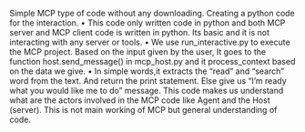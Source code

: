 Simple MCP type of code without any downloading. Creating a python code for the interaction.
•	This code only written code in python and both MCP server and MCP client code is written in python. Its basic and it is not interacting with any server or tools.
•	We use run_interactive.py to execute the MCP project. Based on the input given by the user, It goes to the function host.send_message() in mcp_host.py and it process_context based on the data we give. 
•	In simple words,it extracts the “read” and “search” word from the text. And return the print statement. Else give us “I’m ready what you would like me to do” message.
This code makes us understand what are the actors involved in the MCP code like Agent and the Host (server). This is not main working of MCP but general understanding of code.
